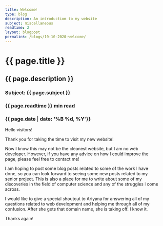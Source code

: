 ```yaml
---
title: Welcome!
type: blog
description: An introduction to my website
subject: miscellaneous
readtime: 2
layout: blogpost
permalink: /blogs/10-10-2020-welcome/
---
```

<div class="blog-post-header">
<h1>{{ page.title }}</h1>
<h2> {{ page.description }}</h2>
<h3 id="subject"><b>Subject</b>: {{ page.subject }}</h3>
<h3>{{ page.readtime }} min read</h3>
<h3>{{ page.date | date: '%B %d, %Y'}}</h3>
</div> 
Hello visitors!

Thank you for taking the time to visit my new website!

Now I know this may not be the cleanest website, but I am no web developer. However, if you have any advice on how I could improve the page, please feel free to contact me!

I am hoping to post some blog posts related to some of the work I have done, so you can look forward to seeing some new posts related to my senior project. This is also a place for me to write about some of my discoveries in the field of computer science and any of the struggles I come across.

I would like to give a special shoutout to Ariyana for answering all of my questions related to web development and helping me through all of my confusion. After she gets that domain name, she is taking off. I know it.

Thanks again!
